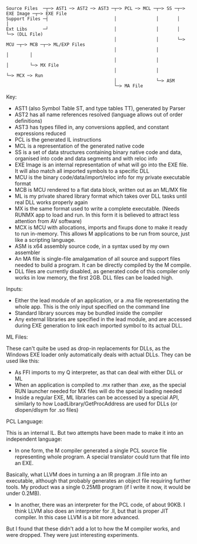     Source Files  ─┬─> AST1 ─> AST2 ─> AST3 ─┬─> PCL ─> MCL ─┬─> SS ─┬─> EXE Image ─┬─> EXE File
    Support Files ─┤                         │               │       │              │
    Ext Libs      ─┘                         │               │       │              └─> (DLL File)
                                             │               │       └─> MCU ─┬─> MCB ─┬─> ML/EXP Files
                                             │               │                │        │
                                             │               │                │        └─> MX File
                                             │               │                └─> MCX ─> Run
                                             │               └─> ASM
                                             └─> MA File


Key:

* AST1 (also Symbol Table ST, and type tables TT), generated by Parser
* AST2 has all name references resolved (language allows out of order definitions)
* AST3 has types filled in, any conversions applied, and constant expressions reduced
* PCL is the generated IL instructions
* MCL is a representation of the generated native code
* SS is a set of data structures containing binary native code and data, organised
  into code and data segments and with reloc info
* EXE Image is an internal representation of what will go into the EXE file. It will
  also match all imported symbols to a specific DLL
* MCU is the binary code/data/import/reloc info for my private executable format
* MCB is MCU rendered to a flat data block, written out as an ML/MX file
* ML is my private shared library format which takes over DLL tasks until
  real DLL works properly again
* MX is the same format used to write a complete executable. (Needs RUNMX app
  to load and run. In this form it is believed to attract less attention from AV software)
* MCX is MCU with allocations, imports and fixups done to make it ready to run
  in-memory. This allows M applications to be run from source, just like a scripting language.
* ASM is x64 assembly source code, in a syntax used by my own assembler
* An MA file is single-file amalgamation of all source and support files needed to
  build a program. It can be directly compiled by the M compile.
* DLL files are currently disabled, as generated code of this compiler only
  works in low memory, the first 2GB. DLL files can be loaded high.

Inputs:

* Either the lead module of an application, or a .ma file representating the whole app.
  This is the only input specified on the command line
* Standard library sources may be bundled inside the compiler
* Any external libraries are specified in the lead module, and are accessed
  during EXE generation to link each imported symbol to its actual DLL.

ML Files:

These can't quite be used as drop-in replacements for DLLs, as the Windows EXE loader
only automatically deals with actual DLLs. They can be used like this:

* As FFI imports to my Q interpreter, as that can deal with either DLL or ML
* When an application is compiled to .mx rather than .exe, as the special RUN
  launcher needed for MX files will do the special loading needed
* Inside a regular EXE, ML libraries can be accessed by a special API,
  similarly to how LoadLibrary/GetProcAddress are used for DLLs (or dlopen/dlsym
  for .so files)

PCL Language:

This is an internal IL. But two attempts have been made to make it into an
independent language:

* In one form, the M compiler generated a single PCL source file representing
  whole program. A special translator could turn that file into an EXE.

Basically, what LLVM does in turning a an IR program .ll file into an executable, although
that probably generates an object file requiring further tools. My product was a single
0.25MB program (if I write it now, it would be under 0.2MB).

* In another, there was an interpreter for the PCL code, of about 90KB. I think
LLVM also does an interpreter for .ll, but that is proper JIT compiler. In this case
LLVM is a bit more advanced.

But I found that these didn't add a lot to how the M compiler works, and were dropped.
They were just interesting experiments.
